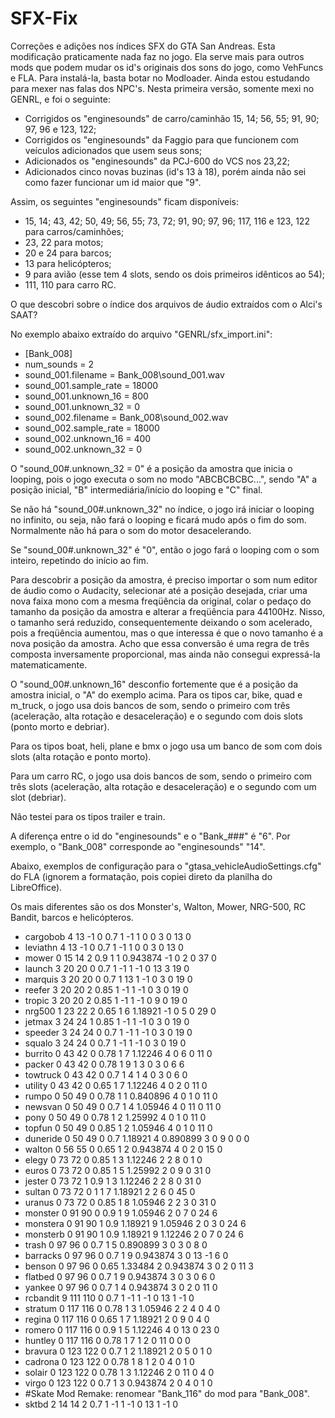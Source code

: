 # SFX-Fix
Correções e adições nos índices SFX do GTA San Andreas.
Esta modificação praticamente nada faz no jogo. Ela serve mais para outros mods que podem mudar os id's originais dos sons do jogo, como VehFuncs e FLA.
Para instalá-la, basta botar no Modloader.
Ainda estou estudando para mexer nas falas dos NPC's. Nesta primeira versão, somente mexi no GENRL, e foi o seguinte:
- Corrigidos os "enginesounds" de carro/caminhão 15, 14; 56, 55; 91, 90; 97, 96 e 123, 122;
- Corrigidos os "enginesounds" da Faggio para que funcionem com veículos adicionados que usem seus sons;
- Adicionados os "enginesounds" da PCJ-600 do VCS nos 23,22;
- Adicionados cinco novas buzinas (id's 13 à 18), porém ainda não sei como fazer funcionar um id maior que "9".

Assim, os seguintes "enginesounds" ficam disponíveis:
- 15, 14; 43, 42; 50, 49; 56, 55; 73, 72; 91, 90; 97, 96; 117, 116 e 123, 122 para carros/caminhões;
- 23, 22 para motos;
- 20 e 24 para barcos;
- 13 para helicópteros;
- 9 para avião (esse tem 4 slots, sendo os dois primeiros idênticos ao 54);
- 111, 110 para carro RC.

O que descobri sobre o índice dos arquivos de áudio extraídos com o Alci's SAAT?

No exemplo abaixo extraído do arquivo "GENRL/sfx_import.ini":

- [Bank_008]
- num_sounds = 2
- sound_001.filename = Bank_008\sound_001.wav
- sound_001.sample_rate = 18000
- sound_001.unknown_16 = 800
- sound_001.unknown_32 = 0
- sound_002.filename = Bank_008\sound_002.wav
- sound_002.sample_rate = 18000
- sound_002.unknown_16 = 400
- sound_002.unknown_32 = 0

O "sound_00#.unknown_32 = 0" é a posição da amostra que inicia o looping, pois o jogo executa o som no modo "ABCBCBCBC...", sendo "A" a posição inicial, "B" intermediária/início do looping e "C" final.

Se não há "sound_00#.unknown_32" no índice, o jogo irá iniciar o looping no infinito, ou seja, não fará o looping e ficará mudo após o fim do som. Normalmente não há para o som do motor desacelerando.

Se "sound_00#.unknown_32" é "0", então o jogo fará o looping com o som inteiro, repetindo do início ao fim.

Para descobrir a posição da amostra, é preciso importar o som num editor de áudio como o Audacity, selecionar até a posição desejada, criar uma nova faixa mono com a mesma freqüência da original, colar o pedaço do tamanho da posição da amostra e alterar a freqüência para 44100Hz. Nisso, o tamanho será reduzido, consequentemente deixando o som acelerado, pois a freqüência aumentou, mas o que interessa é que o novo tamanho é a nova posição da amostra. Acho que essa conversão é uma regra de três composta inversamente proporcional, mas ainda não consegui expressá-la matematicamente.

O "sound_00#.unknown_16" desconfio fortemente que é a posição da amostra inicial, o "A" do exemplo acima.
Para os tipos car, bike, quad e m_truck, o jogo usa dois bancos de som, sendo o primeiro com três (aceleração, alta rotação e desaceleração) e o segundo com dois slots (ponto morto e debriar).

Para os tipos boat, heli, plane e bmx o jogo usa um banco de som com dois slots (alta rotação e ponto morto).

Para um carro RC, o jogo usa dois bancos de som, sendo o primeiro com três slots (aceleração, alta rotação e desaceleração) e o segundo com um slot (debriar).

Não testei para os tipos trailer e train.

A diferença entre o id do "enginesounds" e o "Bank_###" é "6". Por exemplo, o "Bank_008" corresponde ao "enginesounds" "14".

Abaixo, exemplos de configuração para o "gtasa_vehicleAudioSettings.cfg" do FLA (ignorem a formatação, pois copiei direto da planilha do LibreOffice).

Os mais diferentes são os dos Monster's, Walton, Mower, NRG-500, RC Bandit, barcos e helicópteros.

- cargobob	4	13	-1	0	0.7	1	-1	1	0	0	3	0	13	0
- leviathn	4	13	-1	0	0.7	1	-1	1	0	0	3	0	13	0
- mower	0	15	14	2	0.9	1	1	0.943874	-1	0	2	0	37	0
- launch	3	20	20	0	0.7	1	-1	1	-1	0	13	3	19	0
- marquis	3	20	20	0	0.7	1	13	1	-1	0	3	0	19	0
- reefer	3	20	20	2	0.85	1	-1	1	-1	0	3	0	19	0
- tropic	3	20	20	2	0.85	1	-1	1	-1	0	9	0	19	0
- nrg500	1	23	22	2	0.65	1	6	1.18921	-1	0	5	0	29	0
- jetmax	3	24	24	1	0.85	1	-1	1	-1	0	3	0	19	0
- speeder	3	24	24	0	0.7	1	-1	1	-1	0	3	0	19	0
- squalo	3	24	24	0	0.7	1	-1	1	-1	0	3	0	19	0
- burrito	0	43	42	0	0.78	1	7	1.12246	4	0	6	0	11	0
- packer	0	43	42	0	0.78	1	9	1	3	0	3	0	6	6
- towtruck	0	43	42	0	0.7	1	4	1	4	0	3	0	6	0
- utility	0	43	42	0	0.65	1	7	1.12246	4	0	2	0	11	0
- rumpo	0	50	49	0	0.78	1	1	0.840896	4	0	1	0	11	0
- newsvan	0	50	49	0	0.7	1	4	1.05946	4	0	11	0	11	0
- pony	0	50	49	0	0.78	1	2	1.25992	4	0	1	0	11	0
- topfun	0	50	49	0	0.85	1	2	1.05946	4	0	1	0	11	0
- duneride	0	50	49	0	0.7	1.18921	4	0.890899	3	0	9	0	0	0
- walton	0	56	55	0	0.65	1	2	0.943874	4	0	2	0	15	0
- elegy	0	73	72	0	0.85	1	3	1.12246	2	2	8	0	1	0
- euros	0	73	72	0	0.85	1	5	1.25992	2	0	9	0	31	0
- jester	0	73	72	1	0.9	1	3	1.12246	2	2	8	0	31	0
- sultan	0	73	72	0	1	1	7	1.18921	2	2	6	0	45	0
- uranus	0	73	72	0	0.85	1	8	1.05946	2	2	3	0	31	0
- monster	0	91	90	0	0.9	1	9	1.05946	2	0	7	0	24	6
- monstera	0	91	90	1	0.9	1.18921	9	1.05946	2	0	3	0	24	6
- monsterb	0	91	90	1	0.9	1.18921	9	1.12246	2	0	7	0	24	6
- trash	0	97	96	0	0.7	1	5	0.890899	3	0	3	0	8	0
- barracks	0	97	96	0	0.7	1	9	0.943874	3	0	13	-1	6	0
- benson	0	97	96	0	0.65	1.33484	2	0.943874	3	0	2	0	11	3
- flatbed	0	97	96	0	0.7	1	9	0.943874	3	0	3	0	6	0
- yankee	0	97	96	0	0.7	1	4	0.943874	3	0	2	0	11	0
- rcbandit	9	111	110	0	0.7	1	-1	1	-1	0	13	1	-1	0
- stratum	0	117	116	0	0.78	1	3	1.05946	2	2	4	0	4	0
- regina	0	117	116	0	0.65	1	7	1.18921	2	0	9	0	4	0
- romero	0	117	116	0	0.9	1	5	1.12246	4	0	13	0	23	0
- huntley	0	117	116	0	0.78	1	7	1	2	0	11	0	0	0
- bravura	0	123	122	0	0.7	1	2	1.18921	2	0	5	0	1	0
- cadrona	0	123	122	0	0.78	1	8	1	2	0	4	0	1	0
- solair	0	123	122	0	0.78	1	3	1.12246	2	0	11	0	4	0
- virgo	0	123	122	0	0.7	1	3	0.943874	2	0	4	0	1	0
- #Skate Mod Remake: renomear "Bank_116" do mod para "Bank_008".
- sktbd	2	14	14	2	0.7	1	-1	1	-1	0	13	1	-1	0

